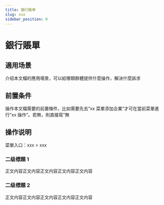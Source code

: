 ```yaml
---
title: 銀行賬單
slug: xxx
sidebar_position: 0
---
```



# 銀行賬單

## 適用场景

介绍本文檔的應用場景，可以給哪類群體提供什麼操作，解決什麼訴求

## 前置条件

操作本文檔需要的前置條件，比如需要先去“xx 菜單添加企業”才可在當前菜單進行“xx 操作”。若無，則直接寫“無

## 操作说明

菜單入口：xxx  &gt; xxx

### 二级標題 1

正文内容正文内容正文内容正文内容正文内容

### 二级標題 2

正文内容正文内容正文内容正文内容正文内容

